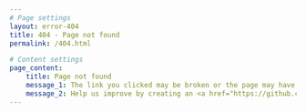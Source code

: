 ```yaml
---
# Page settings
layout: error-404
title: 404 - Page not found
permalink: /404.html

# Content settings
page_content:
    title: Page not found
    message_1: The link you clicked may be broken or the page may have been removed. 
    message_2: Help us improve by creating an <a href="https://github.com/singnet/dev-portal/issues" target="_blank">issue ticket</a> so we can correct this. 
---
```

